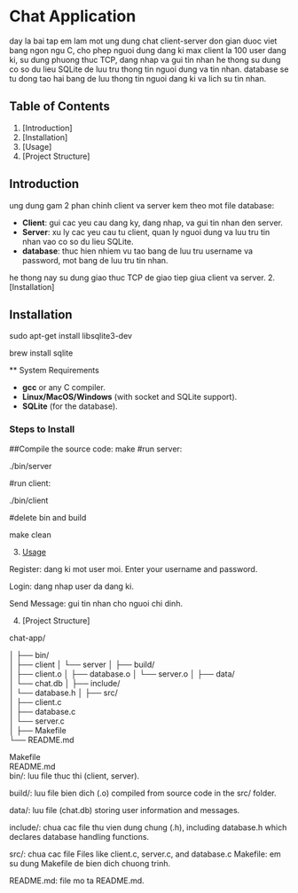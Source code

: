# Chat Application 

day la bai tap em lam mot ung dung chat client-server don gian duoc viet bang ngon ngu C, cho phep nguoi dung dang ki max client la 100 user dang ki, su dung phuong thuc TCP, dang nhap va gui tin nhan he thong su dung co so du lieu SQLite de luu tru thong tin nguoi dung va tin nhan. database se tu dong tao hai bang de luu thong tin nguoi dang ki va lich su tin nhan.
## Table of Contents

1. [Introduction]
2. [Installation]
3. [Usage]
4. [Project Structure]


## Introduction

ung dung gam 2 phan chinh client va server kem theo mot file database:
- **Client**: gui cac yeu cau dang ky, dang nhap, va gui tin nhan den server.
- **Server**: xu ly cac yeu cau tu client, quan ly nguoi dung va luu tru tin nhan vao co so du lieu SQLite.
- **database**: thuc hien nhiem vu tao bang de luu tru username va password, mot bang de luu tru tin nhan.

he thong nay su dung giao thuc TCP de giao tiep giua client va server.
2. [Installation]
## Installation

sudo apt-get install libsqlite3-dev

brew install sqlite

** System Requirements

- **gcc** or any C compiler.
- **Linux/MacOS/Windows** (with socket and SQLite support).
- **SQLite** (for the database).

### Steps to Install


##Compile the source code:
 make
#run server:  

./bin/server  

#run client:  

./bin/client  

#delete bin and build  

 make clean


3. [Usage](#usage)

 Register: dang ki mot user moi. Enter your username and password.

 Login: dang nhap user da dang ki.

 Send Message: gui tin nhan cho nguoi chi dinh.

4. [Project Structure]  

chat-app/  

│
├── bin/               
│   ├── client
│   └── server
│
├── build/             
│   ├── client.o
│   ├── database.o
│   └── server.o
│
├── data/             
│   └── chat.db
│
├── include/          
│   └── database.h
│
├── src/               
│   ├── client.c       
│   ├── database.c     
│   └── server.c      
│
├── Makefile           
└── README.md          

Makefile           
README.md          
bin/: luu file thuc thi (client, server).

build/: luu file bien dich (.o) compiled from source code in the src/ folder.

data/: luu file (chat.db) storing user information and messages.

include/: chua cac file thu vien dung chung (.h), including database.h which declares database handling functions.

src/:   chua cac file Files like client.c, server.c, and database.c 
Makefile: em su dung Makefile de bien dich chuong trinh.

README.md: file mo ta README.md.
